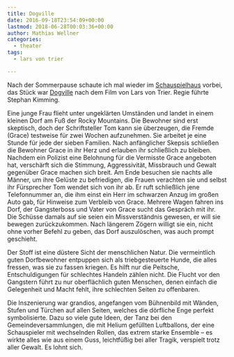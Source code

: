 ```yaml
---
title: Dogville
date: 2016-09-18T23:54:09+00:00
lastmod: 2018-06-28T00:03:36+00:00
author: Mathias Wellner
categories:
  - theater
tags:
  - lars von trier

---
```

Nach der Sommerpause schaute ich mal wieder im <a href="http://schauspielhaus.ch/home" title="Schauspielhaus Zürich" target="_blank">Schauspielhaus</a> vorbei, das Stück war <a href="https://de.wikipedia.org/wiki/Dogville" title="Dogville" target="_blank">Dogville</a> nach dem Film von Lars von Trier. Regie führte Stephan Kimming. 
<!--more-->

Eine junge Frau flieht unter ungeklärten Umständen und landet in einem kleinen Dorf am Fuß der Rocky Mountains. Die Bewohner sind erst skeptisch, doch der Schriftsteller Tom kann sie überzeugen, die Fremde (Grace) testweise für zwei Wochen aufzunehmen. Sie arbeitet je eine Stunde für jede der sieben Familien. Nach anfänglicher Skepsis schließen die Bewohner Grace in ihr Herz und erlauben ihr schließlich zu bleiben. Nachdem ein Polizist eine Belohnung für die Vermisste Grace angeboten hat, verschärft sich die Stimmung, Aggressivität, Missbrauch und Gewalt gegenüber Grace machen sich breit. Am Ende besuchen sie nachts alle Männer, um ihre Gelüste zu befriedigen, die Frauen verachten sie und selbst ihr Fürsprecher Tom wendet sich von ihr ab. Er ruft schließlich jene Telefonnummer an, die ihm einst ein Herr im schwarzen Anzug im großen Auto gab, für Hinweise zum Verbleib von Grace. Mehrere Wagen fahren ins Dorf, der Gangsterboss und Vater von Grace sucht das Gespräch mit ihr. Die Schüsse damals auf sie seien ein Missverständnis gewesen, er will sie bewegen zurückzukommen. Nach längerem Zögern willigt sie ein, nicht ohne vorher Befehl zu geben, das Dorf auszulöschen, was auch prompt geschieht. 

Der Stoff ist eine düstere Sicht der menschlichen Natur. Die vermeintlich guten Dorfbewohner entpuppen sich als triebgesteuerte Hunde, die alles fressen, was sie zu fassen kriegen. Es hilft nur die Peitsche, Entschuldigungen für schlechtes Handeln zählen nicht. Die Flucht vor den Gangstern führt zu nur oberflächlich guten Menschen, denen einfach die Gelegenheit und Macht fehlt, ihre schlechten Seiten zu offenbaren. 

Die Inszenierung war grandios, angefangen vom Bühnenbild mit Wänden, Stufen und Türchen auf allen Seiten, welches die dörfliche Enge perfekt symbolisierte. Dazu so viele gute Ideen, der Tanz bei den Gemeindeversammlungen, die mit Helium gefüllten Luftballons, der eine Schauspieler mit wechselnden Rollen, das extrem starke Ensemble &ndash; es wirkte alles wie aus einem Guss, leichtfüßig bei aller Tragik, verspielt trotz aller Gewalt. Es lohnt sich.